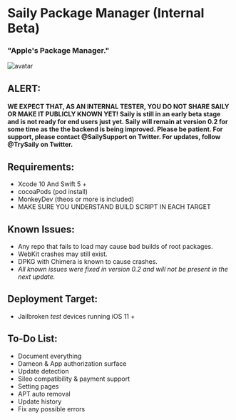 # Saily Package Manager (Internal Beta)
### "Apple's Package Manager."  
![avatar](https://github.com/Co2333/SailyPackageManager/raw/master/Artwork/LongBG.png)   
## ALERT: 
#### WE EXPECT THAT, AS AN INTERNAL TESTER, YOU DO NOT SHARE SAILY OR MAKE IT PUBLICLY KNOWN YET! Saily is still in an early beta stage and is not ready for end users just yet. Saily will remain at version 0.2 for some time as the the backend is being improved. Please be patient. For support, please contact @SailySupport on Twitter. For updates, follow @TrySaily on Twitter.

## Requirements:   
  - Xcode 10 And Swift 5 +  
  - cocoaPods  (pod install)
  - MonkeyDev (theos or more is included)
  - MAKE SURE YOU UNDERSTAND BUILD SCRIPT IN EACH TARGET
  
## Known Issues:
  - Any repo that fails to load may cause bad builds of root packages. 
  - WebKit crashes may still exist.
  - DPKG with Chimera is known to cause crashes.
  - *All known issues were fixed in version 0.2 and will not be present in the next update.*
  
## Deployment Target:  
  - Jailbroken *test* devices running iOS 11 +  
  
## To-Do List:
  - Document everything
  - Dameon & App authorization surface
  - Update detection
  - Sileo compatibility & payment support
  - Setting pages
  - APT auto removal
  - Update history
  - Fix any possible errors
